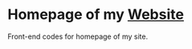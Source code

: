 # Homepage of my <a href="https://studentsnitsk.ml/">Website</a>

Front-end codes for homepage of my site.

